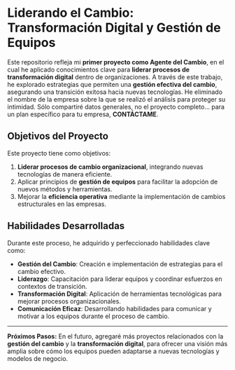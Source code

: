 # Liderando el Cambio: Transformación Digital y Gestión de Equipos

Este repositorio refleja mi **primer proyecto como Agente del Cambio**, en el cual he aplicado conocimientos clave para **liderar procesos de transformación digital** dentro de organizaciones. A través de este trabajo, he explorado estrategias que permiten una **gestión efectiva del cambio**, asegurando una transición exitosa hacia nuevas tecnologías.
He eliminado el nombre de la empresa sobre la que se realizó el análisis para proteger su intimidad.
Sólo compartiré datos generales, no el proyecto completo... para un plan específico para tu empresa, **CONTÁCTAME**.


## Objetivos del Proyecto

Este proyecto tiene como objetivos:

1. **Liderar procesos de cambio organizacional**, integrando nuevas tecnologías de manera eficiente.
2. Aplicar principios de **gestión de equipos** para facilitar la adopción de nuevos métodos y herramientas.
3. Mejorar la **eficiencia operativa** mediante la implementación de cambios estructurales en las empresas.

## Habilidades Desarrolladas

Durante este proceso, he adquirido y perfeccionado habilidades clave como:

- **Gestión del Cambio**: Creación e implementación de estrategias para el cambio efectivo.
- **Liderazgo**: Capacitación para liderar equipos y coordinar esfuerzos en contextos de transición.
- **Transformación Digital**: Aplicación de herramientas tecnológicas para mejorar procesos organizacionales.
- **Comunicación Eficaz**: Desarrollando habilidades para comunicar y motivar a los equipos durante el proceso de cambio.


---

**Próximos Pasos:**
En el futuro, agregaré más proyectos relacionados con la **gestión del cambio** y la **transformación digital**, para ofrecer una visión más amplia sobre cómo los equipos pueden adaptarse a nuevas tecnologías y modelos de negocio.


